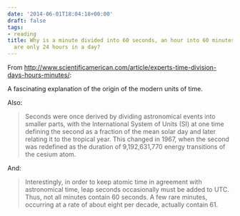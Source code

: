 ```yaml
---
date: '2014-06-01T18:04:18+00:00'
draft: false
tags:
- reading
title: Why is a minute divided into 60 seconds, an hour into 60 minutes, yet there
  are only 24 hours in a day?
---
```


From http://www.scientificamerican.com/article/experts-time-division-days-hours-minutes/:

A fascinating explanation of the origin of the modern units of time.

Also:

>Seconds were once derived by dividing astronomical events into smaller parts, with the International System of Units (SI) at one time defining the second as a fraction of the mean solar day and later relating it to the tropical year. This changed in 1967, when the second was redefined as the duration of 9,192,631,770 energy transitions of the cesium atom.

And:

>Interestingly, in order to keep atomic time in agreement with astronomical time, leap seconds occasionally must be added to UTC. Thus, not all minutes contain 60 seconds. A few rare minutes, occurring at a rate of about eight per decade, actually contain 61.
